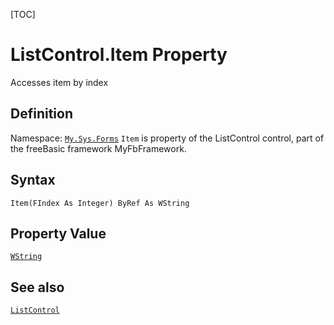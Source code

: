[TOC]
# ListControl.Item Property
Accesses item by index
## Definition
Namespace: [`My.Sys.Forms`](My.Sys.Forms.md)
`Item` is property of the ListControl control, part of the freeBasic framework MyFbFramework.
## Syntax
```freeBasic
Item(FIndex As Integer) ByRef As WString
```
## Property Value
[`WString`]("https://www.freebasic.net/wiki/KeyPgWString")
## See also
[`ListControl`](ListControl.md)
